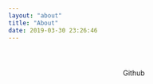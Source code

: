```yaml
---
layout: "about"
title: "About"
date: 2019-03-30 23:26:46
---
```

<div style="line-height:100px; text-align:center;">
<a herf="https://github.com/jinmu333/"  target="_blank">Github</a>
</div>
